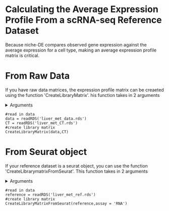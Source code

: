 # Calculating the Average Expression Profile From a scRNA-seq Reference Dataset
Because niche-DE compares observed gene expression against the average expression for a cell type, making an average expression profile matrix is critical. 

# From Raw Data
If you have raw data matrices, the expression profile matrix can be creaeted using the function 'CreateLibraryMatrix'. his function takes in 2 arguments 

<details>
  <summary>Arguments</summary>
  
  + seurat data: Single cell rna-seq counts matrix. Dimension should be #cells/spots by #genes
  + cell_type Cell_type assignment matrix. First row is cell names and second row is cell type assignment.
  
 </details>
 
  ```
 #read in data
 data = readRDS('liver_met_data.rds')
 CT = readRDS('liver_met_CT.rds')
 #create library matrix
 CreateLibraryMatrix(data,CT)
 ```
 

# From Seurat object
If your reference dataset is a seurat object, you can use the function 'CreateLibrarymatrixFromSeurat'. This function takes in 2 arguments 

<details>
  <summary>Arguments</summary>
  
  + seurat object: A seurat object
  + assay: The assay from which to extract the counts matrix to calculate the average expression profile
  Note that the cell types of the seurat object are assumed to be available via the command 'Idents(seurat object)'
  
 </details>
  
 ```
 #read in data
 reference = readRDS('liver_met_ref.rds')
 #create library matrix
 CreateLibraryMatrixFromSeurat(reference,assay = 'RNA')
 ```


